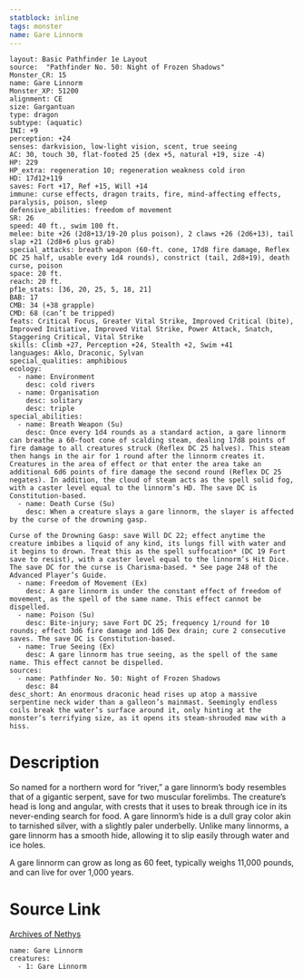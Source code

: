 ```yaml
---
statblock: inline
tags: monster
name: Gare Linnorm
---
```

```statblock
layout: Basic Pathfinder 1e Layout
source:  "Pathfinder No. 50: Night of Frozen Shadows"
Monster_CR: 15
name: Gare Linnorm
Monster_XP: 51200
alignment: CE
size: Gargantuan
type: dragon
subtype: (aquatic)
INI: +9
perception: +24
senses: darkvision, low-light vision, scent, true seeing
AC: 30, touch 30, flat-footed 25 (dex +5, natural +19, size -4)
HP: 229
HP_extra: regeneration 10; regeneration weakness cold iron
HD: 17d12+119
saves: Fort +17, Ref +15, Will +14
immune: curse effects, dragon traits, fire, mind-affecting effects, paralysis, poison, sleep
defensive_abilities: freedom of movement
SR: 26
speed: 40 ft., swim 100 ft.
melee: bite +26 (2d8+13/19-20 plus poison), 2 claws +26 (2d6+13), tail slap +21 (2d8+6 plus grab)
special_attacks: breath weapon (60-ft. cone, 17d8 fire damage, Reflex DC 25 half, usable every 1d4 rounds), constrict (tail, 2d8+19), death curse, poison
space: 20 ft.
reach: 20 ft.
pf1e_stats: [36, 20, 25, 5, 18, 21]
BAB: 17
CMB: 34 (+38 grapple)
CMD: 68 (can’t be tripped)
feats: Critical Focus, Greater Vital Strike, Improved Critical (bite), Improved Initiative, Improved Vital Strike, Power Attack, Snatch, Staggering Critical, Vital Strike
skills: Climb +27, Perception +24, Stealth +2, Swim +41
languages: Aklo, Draconic, Sylvan
special_qualities: amphibious
ecology:
  - name: Environment
    desc: cold rivers
  - name: Organisation
    desc: solitary
    desc: triple
special_abilities:
  - name: Breath Weapon (Su)
    desc: Once every 1d4 rounds as a standard action, a gare linnorm can breathe a 60-foot cone of scalding steam, dealing 17d8 points of fire damage to all creatures struck (Reflex DC 25 halves). This steam then hangs in the air for 1 round after the linnorm creates it. Creatures in the area of effect or that enter the area take an additional 6d6 points of fire damage the second round (Reflex DC 25 negates). In addition, the cloud of steam acts as the spell solid fog, with a caster level equal to the linnorm’s HD. The save DC is Constitution-based.
  - name: Death Curse (Su)
    desc: When a creature slays a gare linnorm, the slayer is affected by the curse of the drowning gasp.

Curse of the Drowning Gasp: save Will DC 22; effect anytime the creature imbibes a liquid of any kind, its lungs fill with water and it begins to drown. Treat this as the spell suffocation* (DC 19 Fort save to resist), with a caster level equal to the linnorm’s Hit Dice. The save DC for the curse is Charisma-based. * See page 248 of the Advanced Player’s Guide.
  - name: Freedom of Movement (Ex)
    desc: A gare linnorm is under the constant effect of freedom of movement, as the spell of the same name. This effect cannot be dispelled.
  - name: Poison (Su)
    desc: Bite-injury; save Fort DC 25; frequency 1/round for 10 rounds; effect 3d6 fire damage and 1d6 Dex drain; cure 2 consecutive saves. The save DC is Constitution-based.
  - name: True Seeing (Ex)
    desc: A gare linnorm has true seeing, as the spell of the same name. This effect cannot be dispelled.
sources:
  - name: Pathfinder No. 50: Night of Frozen Shadows
    desc: 84
desc_short: An enormous draconic head rises up atop a massive serpentine neck wider than a galleon’s mainmast. Seemingly endless coils break the water’s surface around it, only hinting at the monster’s terrifying size, as it opens its steam-shrouded maw with a hiss.
```
# Description
So named for a northern word for “river,” a gare linnorm’s body resembles that of a gigantic serpent, save for two muscular forelimbs. The creature’s head is long and angular, with crests that it uses to break through ice in its never-ending search for food. A gare linnorm’s hide is a dull gray color akin to tarnished silver, with a slightly paler underbelly. Unlike many linnorms, a gare linnorm has a smooth hide, allowing it to slip easily through water and ice holes.

A gare linnorm can grow as long as 60 feet, typically weighs 11,000 pounds, and can live for over 1,000 years.
# Source Link
[Archives of Nethys](https://aonprd.com/MonsterDisplay.aspx?ItemName=Gare%20Linnorm)
```encounter-table
name: Gare Linnorm
creatures:
  - 1: Gare Linnorm
```
